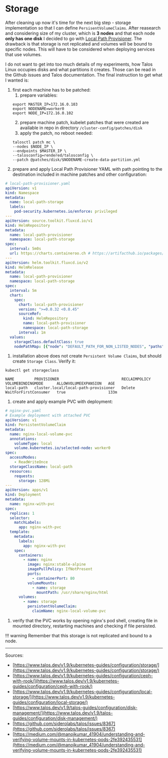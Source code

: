 # Storage

After cleaning up now it's time for the next big step - storage implementation so that I can define `PersisentVolumeClaims`. After reasearch and considering size of my cluster, which is **3 nodes** and that each node **only has one disk** I decided to go with [Local Path Provisioner](https://github.com/rancher/local-path-provisioner). The drawback is that storage is not replicated and volumes will be bound to specific nodes. This will have to be considered when deploying services that use volumes.

I do not want to get into too much details of my experiments, how Talos Linux occupies disks and what partitions it creates. Those can be read in the Github issues and Talos documentation. The final instruction to get what I wanted is:

1. first each machine has to be patched:
      1. prepare variables:
      ```console
      export MASTER_IP=172.16.0.103
      export NODENAME=worker0
      export NODE_IP=172.16.0.102
      ```
      2. prepare machine patch, kubelet patches that were created are available in repo in directory `/cluster-config/patches/disk`
      3. apply the patch, no reboot needed:
      ```console
      talosctl patch mc \
      --nodes $NODE_IP \
      --endpoints $MASTER_IP \
      --talosconfig=rendered/talosconfig \
      --patch @patches/disk/$NODENAME-create-data-partition.yml
      ```
2. prepare and apply Local Path Provisioner YAML with path pointing to the destination included in machine patches and other configuration:
```yaml
# local-path-provisioner.yaml
apiVersion: v1
kind: Namespace
metadata:
  name: local-path-storage
  labels:
    pod-security.kubernetes.io/enforce: privileged
---
apiVersion: source.toolkit.fluxcd.io/v1
kind: HelmRepository
metadata:
  name: local-path-provisioner
  namespace: local-path-storage
spec:
  interval: 5m0s
  url: https://charts.containeroo.ch # https://artifacthub.io/packages/helm/containeroo/local-path-provisioner?modal=install
---
apiVersion: helm.toolkit.fluxcd.io/v2
kind: HelmRelease
metadata:
  name: local-path-provisioner
  namespace: local-path-storage
spec:
  interval: 5m
  chart:
    spec:
      chart: local-path-provisioner
      version: ">=0.0.32 <0.0.45"
      sourceRef:
        kind: HelmRepository
        name: local-path-provisioner
        namespace: local-path-storage
      interval: 1m
  values:
    storageClass.defaultClass: true
    nodePathMap: [{"node": "DEFAULT_PATH_FOR_NON_LISTED_NODES", "paths": ["/var/local-path-provisioner"]}]
```
1. installation above does not create `Persistent Volume Claims`, but should create `Storage Class`. Verify it:
```console
kubectl get storageclass
```
```
NAME         PROVISIONER                            RECLAIMPOLICY   VOLUMEBINDINGMODE      ALLOWVOLUMEEXPANSION   AGE
local-path   cluster.local/local-path-provisioner   Delete          WaitForFirstConsumer   true                   133m
```
1. create and apply example PVC with deployment:
```yaml
# nginx-pvc.yaml
# Example deployment with attached PVC
apiVersion: v1
kind: PersistentVolumeClaim
metadata:
  name: nginx-local-volume-pvc
  annotations:
    volumeType: local
    volume.kubernetes.io/selected-node: worker0
spec:
  accessModes:
    - ReadWriteOnce
  storageClassName: local-path
  resources:
    requests:
      storage: 128Mi
---
apiVersion: apps/v1
kind: Deployment
metadata:
  name: nginx-with-pvc
spec:
  replicas: 1
  selector:
    matchLabels:
      app: nginx-with-pvc
  template:
    metadata:
      labels:
        app: nginx-with-pvc
    spec:
      containers:
        - name: nginx
          image: nginx:stable-alpine
          imagePullPolicy: IfNotPresent
          ports:
            - containerPort: 80
          volumeMounts:
            - name: storage
              mountPath: /usr/share/nginx/html
      volumes:
        - name: storage
          persistentVolumeClaim:
            claimName: nginx-local-volume-pvc
```
1. verify that the PVC works by opening nginx's pod shell, creating file in mounted directory, restarting machines and checking if file persisted.

!!! warning
    Remember that this storage is not replicated and bound to a node.

---

Sources:

* [https://www.talos.dev/v1.9/kubernetes-guides/configuration/storage/](https://www.talos.dev/v1.9/kubernetes-guides/configuration/storage/)
* [https://www.talos.dev/v1.9/kubernetes-guides/configuration/ceph-with-rook/](https://www.talos.dev/v1.9/kubernetes-guides/configuration/ceph-with-rook/)
* [https://www.talos.dev/v1.9/kubernetes-guides/configuration/local-storage/](https://www.talos.dev/v1.9/kubernetes-guides/configuration/local-storage/)
* [https://www.talos.dev/v1.9/talos-guides/configuration/disk-management/](https://www.talos.dev/v1.9/talos-guides/configuration/disk-management/)
* [https://github.com/siderolabs/talos/issues/8367](https://github.com/siderolabs/talos/issues/8367)
* [https://medium.com/@manojkumar_41904/understanding-and-verifying-volume-mounts-in-kubernetes-pods-2fe392435531](https://medium.com/@manojkumar_41904/understanding-and-verifying-volume-mounts-in-kubernetes-pods-2fe392435531)